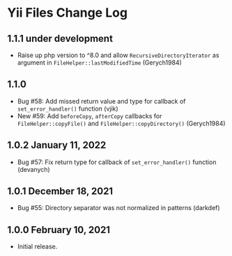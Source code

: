 # Yii Files Change Log

## 1.1.1 under development

- Raise up php version to ^8.0 and allow `RecursiveDirectoryIterator` as argument in `FileHelper::lastModifiedTime` (Gerych1984)

## 1.1.0 

- Bug #58: Add missed return value and type for callback of `set_error_handler()` function (vjik)
- New #59: Add `beforeCopy`, `afterCopy` callbacks for `FileHelper::copyFile()` and `FileHelper::copyDirectory()` (Gerych1984)

## 1.0.2 January 11, 2022

- Bug #57: Fix return type for callback of `set_error_handler()` function (devanych)

## 1.0.1 December 18, 2021

- Bug #55: Directory separator was not normalized in patterns (darkdef)

## 1.0.0 February 10, 2021

- Initial release.
